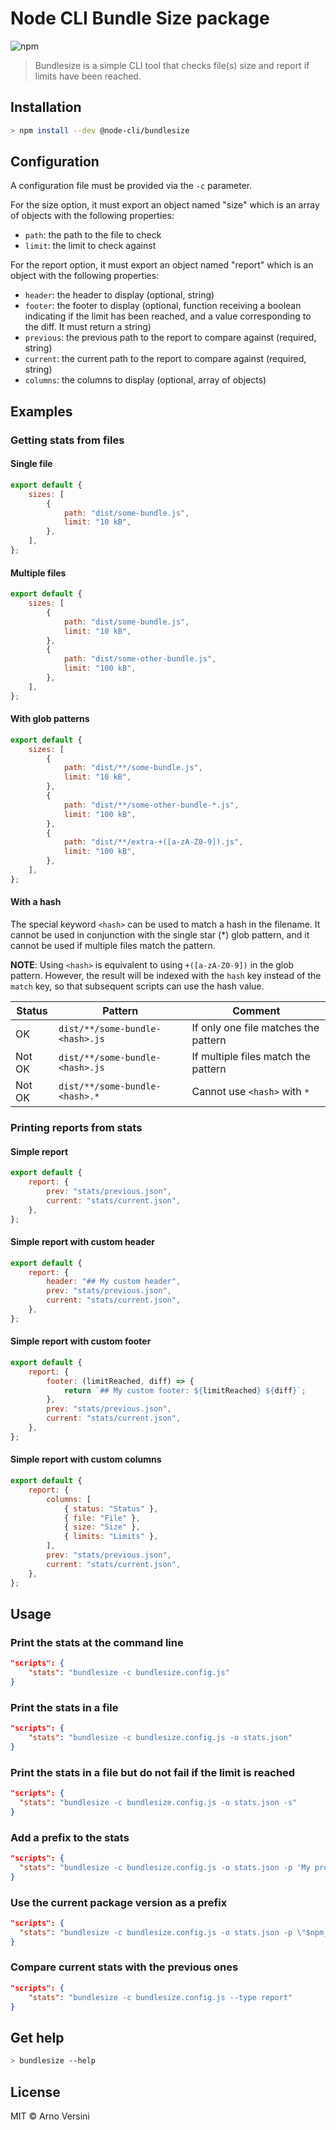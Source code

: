 # Node CLI Bundle Size package

![npm](https://img.shields.io/npm/v/@node-cli/bundlesize?label=version&logo=npm)

> Bundlesize is a simple CLI tool that checks file(s) size and report if limits have been reached.

## Installation

```sh
> npm install --dev @node-cli/bundlesize
```

## Configuration

A configuration file must be provided via the `-c` parameter.

For the size option, it must export an object named "size" which is an array of objects with the following properties:

- `path`: the path to the file to check
- `limit`: the limit to check against

For the report option, it must export an object named "report" which is an object with the following properties:

- `header`: the header to display (optional, string)
- `footer`: the footer to display (optional, function receiving a boolean indicating if the limit has been reached, and a value corresponding to the diff. It must return a string)
- `previous`: the previous path to the report to compare against (required, string)
- `current`: the current path to the report to compare against (required, string)
- `columns`: the columns to display (optional, array of objects)

## Examples

### Getting stats from files

#### Single file

```js
export default {
	sizes: [
		{
			path: "dist/some-bundle.js",
			limit: "10 kB",
		},
	],
};
```

#### Multiple files

```js
export default {
	sizes: [
		{
			path: "dist/some-bundle.js",
			limit: "10 kB",
		},
		{
			path: "dist/some-other-bundle.js",
			limit: "100 kB",
		},
	],
};
```

#### With glob patterns

```js
export default {
	sizes: [
		{
			path: "dist/**/some-bundle.js",
			limit: "10 kB",
		},
		{
			path: "dist/**/some-other-bundle-*.js",
			limit: "100 kB",
		},
		{
			path: "dist/**/extra-+([a-zA-Z0-9]).js",
			limit: "100 kB",
		},
	],
};
```

#### With a hash

The special keyword `<hash>` can be used to match a hash in the filename. It cannot be used in conjunction with the single star (\*) glob pattern, and it cannot be used if multiple files match the pattern.

**NOTE**: Using `<hash>` is equivalent to using `+([a-zA-Z0-9])` in the glob pattern. However, the result will be indexed with the `hash` key instead of the `match` key, so that subsequent scripts can use the hash value.

| Status | Pattern                         | Comment                              |
| ------ | ------------------------------- | ------------------------------------ |
| OK     | `dist/**/some-bundle-<hash>.js` | If only one file matches the pattern |
| Not OK | `dist/**/some-bundle-<hash>.js` | If multiple files match the pattern  |
| Not OK | `dist/**/some-bundle-<hash>.*`  | Cannot use `<hash>` with `*`         |

### Printing reports from stats

#### Simple report

```js
export default {
	report: {
		prev: "stats/previous.json",
		current: "stats/current.json",
	},
};
```

#### Simple report with custom header

```js
export default {
	report: {
		header: "## My custom header",
		prev: "stats/previous.json",
		current: "stats/current.json",
	},
};
```

#### Simple report with custom footer

```js
export default {
	report: {
		footer: (limitReached, diff) => {
			return `## My custom footer: ${limitReached} ${diff}`;
		},
		prev: "stats/previous.json",
		current: "stats/current.json",
	},
};
```

#### Simple report with custom columns

```js
export default {
	report: {
		columns: [
			{ status: "Status" },
			{ file: "File" },
			{ size: "Size" },
			{ limits: "Limits" },
		],
		prev: "stats/previous.json",
		current: "stats/current.json",
	},
};
```

## Usage

### Print the stats at the command line

```json
"scripts": {
	"stats": "bundlesize -c bundlesize.config.js"
}
```

### Print the stats in a file

```json
"scripts": {
	"stats": "bundlesize -c bundlesize.config.js -o stats.json"
}
```

### Print the stats in a file but do not fail if the limit is reached

```json
"scripts": {
  "stats": "bundlesize -c bundlesize.config.js -o stats.json -s"
}
```

### Add a prefix to the stats

```json
"scripts": {
  "stats": "bundlesize -c bundlesize.config.js -o stats.json -p 'My prefix'"
}
```

### Use the current package version as a prefix

```json
"scripts": {
  "stats": "bundlesize -c bundlesize.config.js -o stats.json -p \"$npm_package_version\""
}
```

### Compare current stats with the previous ones

```json
"scripts": {
	"stats": "bundlesize -c bundlesize.config.js --type report"
}
```

## Get help

```sh
> bundlesize --help
```

## License

MIT © Arno Versini
